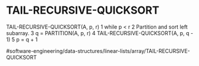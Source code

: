 # TAIL-RECURSIVE-QUICKSORT
TAIL-RECURSIVE-QUICKSORT(A, p, r)
1 while p < r 
2   Partition and sort left subarray. 
3    q = PARTITION(A, p, r)
4    TAIL-RECURSIVE-QUICKSORT(A, p, q - 1)
5    p = q + 1


#software-engineering/data-structures/linear-lists/array/TAIL-RECURSIVE-QUICKSORT
